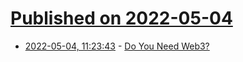 # [Published on 2022-05-04](index.md)

* [2022-05-04, 11:23:43](https://news.ycombinator.com/item?id=31259000) - [Do You Need Web3?](https://doyouneedweb3.com)
